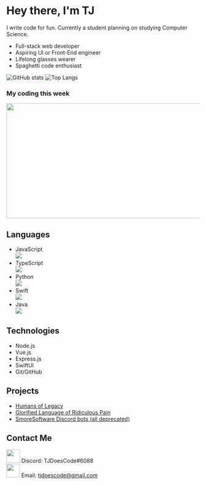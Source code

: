 # Hey there, I'm TJ
I write code for fun. Currently a student planning on studying Computer Science.
* Full-stack web developer
* Aspiring UI or Front-End engineer
* Lifelong glasses wearer
* Spaghetti code enthusiast

![GitHub stats](https://github-readme-stats.vercel.app/api?username=TJDoesCode&show_icons=true&theme=tokyonight)
![Top Langs](https://github-readme-stats.vercel.app/api/top-langs/?username=TJDoesCode&theme=tokyonight)


### My coding this week
<img src="https://wakatime.com/share/@TJDoesCode/716dfe71-b59e-44e3-a818-5becfad8657e.svg" width=600 height=300>

## Languages
* JavaScript <br> ![](https://progress-bar.dev/75?title=Proficiency&width=100)
* TypeScript <br>  ![](https://progress-bar.dev/50?title=Proficiency&width=100)
* Python <br>  ![](https://progress-bar.dev/30?title=Proficiency&width=100)
* Swift <br>  ![](https://progress-bar.dev/25?title=Proficiency&width=100)
* Java  <br> ![](https://progress-bar.dev/15?title=Proficiency&width=100) 

## Technologies
* Node.js
* Vue.js
* Express.js
* SwiftUI
* Git/GitHub

## Projects
* [Humans of Legacy](https://github.com/legacy-student-media/humans)
* [Glorified Language of Ridiculous Pain](https://github.com/tjdoescode/glorp)
* [SmoreSoftware Discord bots (all deprecated)](https://github.com/smoresoftware)

## Contact Me
<img src="https://discord.com/assets/2c21aeda16de354ba5334551a883b481.png" width=35 height=35> Discord: TJDoesCode#6088<br>
<img src="https://www.iconfinder.com/data/icons/email-51/48/25-512.png" width=35 height=35> Email: tjdoescode@gmail.com
